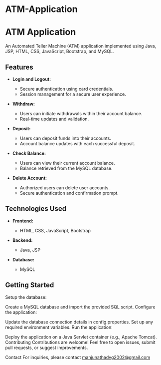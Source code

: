 # ATM-Application

# ATM Application

An Automated Teller Machine (ATM) application implemented using Java, JSP, HTML, CSS, JavaScript, Bootstrap, and MySQL.

## Features

- **Login and Logout:**
  - Secure authentication using card credentials.
  - Session management for a secure user experience.

- **Withdraw:**
  - Users can initiate withdrawals within their account balance.
  - Real-time updates and validation.

- **Deposit:**
  - Users can deposit funds into their accounts.
  - Account balance updates with each successful deposit.

- **Check Balance:**
  - Users can view their current account balance.
  - Balance retrieved from the MySQL database.

- **Delete Account:**
  - Authorized users can delete user accounts.
  - Secure authentication and confirmation prompt.

## Technologies Used

- **Frontend:**
  - HTML, CSS, JavaScript, Bootstrap

- **Backend:**
  - Java, JSP

- **Database:**
  - MySQL

## Getting Started

Setup the database:

Create a MySQL database and import the provided SQL script.
Configure the application:

Update the database connection details in config.properties.
Set up any required environment variables.
Run the application:

Deploy the application on a Java Servlet container (e.g., Apache Tomcat).
Contributing
Contributions are welcome! Feel free to open issues, submit pull requests, or suggest improvements.

Contact
For inquiries, please contact <a href="mailto:manjunathadvg2002@gmail.com">manjunathadvg2002@gmail.com</a>

